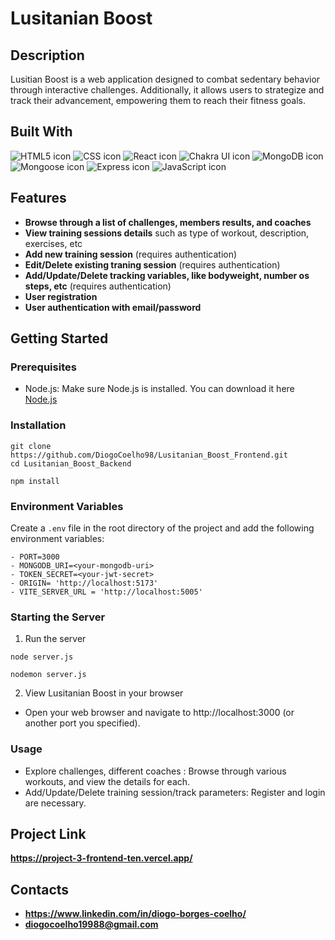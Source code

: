 # Lusitanian Boost

## Description
Lusitian Boost is a web application designed to combat sedentary behavior through interactive challenges. Additionally, it allows users to strategize and track their advancement, empowering them to reach their fitness goals.
 
## Built With 
<img src="https://img.shields.io/badge/HTML5-E34F26?style=for-the-badge&logo=html5&logoColor=white" alt="HTML5 icon" />
<img src="https://img.shields.io/badge/CSS-1572B6?style=for-the-badge&logo=css3&logoColor=white" alt="CSS icon" />
<img src="https://img.shields.io/badge/React-61DAFB?style=for-the-badge&logo=react&logoColor=white" alt="React icon" />
<img src="https://img.shields.io/badge/Chakra_UI-319795?style=for-the-badge&logo=chakra-ui&logoColor=white" alt="Chakra UI icon" />
<img src="https://img.shields.io/badge/MongoDB-4EA94B?style=for-the-badge&logo=mongodb&logoColor=white" alt="MongoDB icon" />
<img src="https://img.shields.io/badge/Mongoose-880000?style=for-the-badge&logo=mongoose&logoColor=white" alt="Mongoose icon" />
<img src="https://img.shields.io/badge/Express-000000?style=for-the-badge&logo=express&logoColor=white" alt="Express icon" />
<img src="https://img.shields.io/badge/JavaScript-F7DF1E?style=for-the-badge&logo=javascript&logoColor=black" alt="JavaScript icon" />

## Features
- **Browse through a list of challenges, members results, and coaches**
- **View training sessions details** such as type of workout, description, exercises, etc
- **Add new training session** (requires authentication)
- **Edit/Delete existing traning session** (requires authentication)
- **Add/Update/Delete tracking variables, like bodyweight, number os steps, etc** (requires authentication)
- **User registration**
- **User authentication with email/password**

## Getting Started
### Prerequisites
- Node.js: Make sure Node.js is installed. You can download it here [Node.js](https://nodejs.org/en)
### Installation
```
git clone https://github.com/DiogoCoelho98/Lusitanian_Boost_Frontend.git
cd Lusitanian_Boost_Backend
```
```
npm install
```
### Environment Variables
Create a `.env` file in the root directory of the project and add the following environment variables:
```
- PORT=3000
- MONGODB_URI=<your-mongodb-uri>
- TOKEN_SECRET=<your-jwt-secret>
- ORIGIN= 'http://localhost:5173'
- VITE_SERVER_URL = 'http://localhost:5005'
```
### Starting the Server
1. Run the server
```
node server.js
```
```
nodemon server.js
```
2. View Lusitanian Boost in your browser
- Open your web browser and navigate to http://localhost:3000 (or another port you specified).
### Usage
- Explore challenges, different coaches : Browse through various workouts, and view the details for each.
- Add/Update/Delete training session/track parameters: Register and login are necessary.

## Project Link
**https://project-3-frontend-ten.vercel.app/**

## Contacts
- **https://www.linkedin.com/in/diogo-borges-coelho/**
- **diogocoelho19988@gmail.com**



